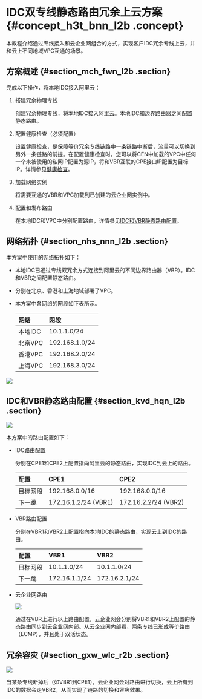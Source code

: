 # IDC双专线静态路由冗余上云方案 {#concept_h3t_bnn_l2b .concept}

本教程介绍通过专线接入和云企业网组合的方式，实现客户IDC冗余专线上云，并和云上不同地域VPC互通的场景。

## 方案概述 {#section_mch_fwn_l2b .section}

完成以下操作，将本地IDC接入阿里云：

1.  搭建冗余物理专线

    创建冗余物理专线，将本地IDC接入阿里云。本地IDC和边界路由器之间配置静态路由。

2.  配置健康检查（必须配置）

    设置健康检查，是保障等价冗余专线链路中一条链路中断后，流量可以切换到另外一条链路的前提。在配置健康检查时，您可以将CEN中加载的VPC中任何一个未被使用的私网IP配置为源IP，将和VBR互联的CPE接口IP配置为目标IP。详情参见[健康检查](../../../../intl.zh-CN/用户指南/健康检查.md#)。

3.  加载网络实例

    将需要互通的VBR和VPC加载到已创建的云企业网实例中。

4.  配置和发布路由

    在本地IDC和VPC中分别配置路由，详情参见[IDC和VBR静态路由配置](#section_kvd_hqn_l2b)。


## 网络拓扑 {#section_nhs_nnn_l2b .section}

本方案中使用的网络拓扑如下：

-   本地IDC已通过专线双冗余方式连接到阿里云的不同边界路由器（VBR）。IDC和VBR之间配置静态路由。
-   分别在北京、香港和上海地域部署了VPC。
-   本方案中各网络的网段如下表所示。

    |网络|网段|
    |:-|:-|
    |本地IDC|10.1.1.0/24|
    |北京VPC|192.168.1.0/24|
    |香港VPC|192.168.2.0/24|
    |上海VPC|192.168.3.0/24|


![](http://static-aliyun-doc.oss-cn-hangzhou.aliyuncs.com/assets/img/17033/15565158208693_zh-CN.png)

## IDC和VBR静态路由配置 {#section_kvd_hqn_l2b .section}

![](http://static-aliyun-doc.oss-cn-hangzhou.aliyuncs.com/assets/img/17033/15565158208694_zh-CN.png)

本方案中的路由配置如下：

-   IDC路由配置

    分别在CPE1和CPE2上配置指向阿里云的静态路由，实现IDC到云上的路由。

    |配置|CPE1|CPE2|
    |:-|:---|:---|
    |目标网段|192.168.0.0/16|192.168.0.0/16|
    |下一跳|172.16.1.2/24 \(VBR1\)|172.16.2.2/24 \(VBR2\)|

-   VBR路由配置

    分别在VBR1和VBR2上配置指向本地IDC的静态路由，实现云上到IDC的路由。

    |配置|VBR1|VBR2|
    |:-|:---|:---|
    |目标网段|10.1.1.0/24|10.1.1.0/24|
    |下一跳|172.16.1.1/24|172.16.2.1/24|

-   云企业网路由

    ![](http://static-aliyun-doc.oss-cn-hangzhou.aliyuncs.com/assets/img/17033/15565158208695_zh-CN.png)

    通过在VBR上进行以上路由配置，云企业网会分别将VBR1和VBR2上配置的静态路由同步到云企业网内部。从云企业网内部看，两条专线已形成等价路由（ECMP），并且处于双活状态。


## 冗余容灾 {#section_gxw_wlc_r2b .section}

![](http://static-aliyun-doc.oss-cn-hangzhou.aliyuncs.com/assets/img/17033/15565158208696_zh-CN.png)

当某条专线断掉后（如VBR1到CPE1），云企业网会对路由进行切换，云上所有到IDC的数据会走VBR2，从而实现了链路的切换和容灾效果。

